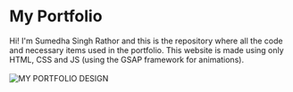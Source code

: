 # My Portfolio

Hi! I'm Sumedha Singh Rathor and this is the repository where all the code and necessary items used in the portfolio. This website is made using only HTML, CSS and JS (using the GSAP framework for animations).
<br />
<br />
![MY PORTFOLIO DESIGN](https://github.com/user-attachments/assets/f0b7be77-96d0-4b2a-bf01-23a4456e03ae)
